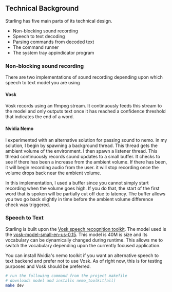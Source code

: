 ## Technical Background
Starling has five main parts of its technical design.
* Non-blocking sound recording
* Speech to text decoding 
* Parsing commands from decoded text
* The command runner
* The system tray appindicator program

### Non-blocking sound recording
There are two implementations of sound recording depending upon which  speech to text model you are using
#### Vosk
Vosk records using an ffmpeg stream. It continuously feeds this stream to the model and  only outputs text once it has reached a confidence threshold that indicates the end of a word.

#### Nvidia Nemo
 I experimented with an alternative solution for passing sound to nemo.  in my solution, I begin by spawning a background thread.  This thread gets the ambient volume of the environment.  I then spawn a listener thread. This thread continuously records sound updates to a small buffer. It checks to see if there has been a increase from the ambient volume. If there has been, it will begin recording audio from the user.  it will stop recording once the volume drops  back near the ambient volume. 

 In this implementation, I used a buffer since you cannot simply start recording when the volume goes high. If you do that,  the start of the first word that is spoken will be partially cut off due to latency. The buffer allows you two go back slightly in time before the ambient volume difference check was triggered. 
### Speech to Text
Starling is built upon the [Vosk speech recognition toolkit](https://alphacephei.com/vosk/). The model used is the [vosk-model-small-en-us-0.15](https://alphacephei.com/vosk/models). This model is 40M is size and its vocabulary can be dynamically changed during runtime. This allows me to switch the vocabulary  depending upon the currently focused application. 

You can install Nvidia's nemo toolkit if you want an alternative speech to text backend and prefer not to use Vosk. As of right now, this is for testing purposes and Vosk  should be preferred.
```bash
# run the following command from the project makefile
# downloads model and installs nemo_toolkit[all]
make dev
```